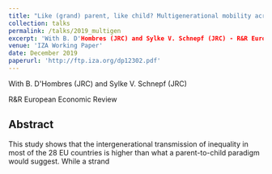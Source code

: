 ```yaml
---
title: "Like (grand) parent, like child? Multigenerational mobility across the EU"
collection: talks
permalink: /talks/2019_multigen
excerpt: 'With B. D'Hombres (JRC) and Sylke V. Schnepf (JRC) - R&R European Economic Review'
venue: 'IZA Working Paper'
date: December 2019
paperurl: 'http://ftp.iza.org/dp12302.pdf'
---
```

With B. D'Hombres (JRC) and Sylke V. Schnepf (JRC)

R&R European Economic Review

Abstract 
-----
This study shows that the intergenerational transmission of inequality in most of the 28 EU countries is higher than what a parent-to-child paradigm would suggest. While a strand
